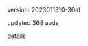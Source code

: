 version: 2023011310-36af

updated 368 avds

[details](https://github.com/0x74f917491bfa7ebfa379/ali_avd_db/blob/master/change_log/2023/01/13/10/36af.txt)